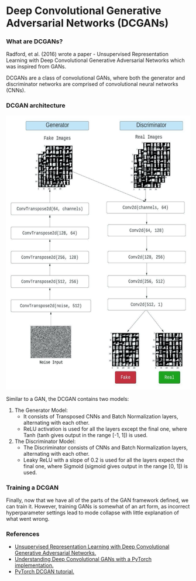 # Deep Convolutional Generative Adversarial Networks (DCGANs)

### What are DCGANs?
Radford, et al. (2016) wrote a paper - Unsupervised Representation Learning with Deep Convolutional Generative Adversarial Networks which was inspired from GANs.

DCGANs are a class of convolutional GANs, where both the generator and discriminator networks are comprised of convolutional neural networks (CNNs).

### DCGAN architecture

<img src="assets/DCGAN.jpg" width="750" height="750"/>



Similar to a GAN, the DCGAN contains two models:

 1. The Generator Model:
	 - It consists of Transposed CNNs and Batch Normalization layers, alternating with each other.
	 - ReLU activation is used for all the layers except the final one, where Tanh (tanh gives output in the range [-1, 1]) is used.
2. The Discriminator Model:
	- The Discriminator consists of CNNs and Batch Normalization layers, alternating with each other.
	- Leaky ReLU with a slope of 0.2 is used for all the layers expect the final one, where Sigmoid (sigmoid gives output in the range [0, 1]) is used.

### Training a DCGAN
Finally, now that we have all of the parts of the GAN framework defined, we can train it. However, training GANs is somewhat of an art form, as incorrect hyperparameter settings lead to mode collapse with little explanation of what went wrong.

### References
- [Unsupervised Representation Learning with Deep Convolutional Generative Adversarial Networks.](https://arxiv.org/abs/1511.06434)
- [Understanding Deep Convolutional GANs with a PyTorch implementation.](https://iq.opengenus.org/deep-convolutional-gans-pytorch/)
- [PyTorch DCGAN tutorial.](https://pytorch.org/tutorials/beginner/dcgan_faces_tutorial.html)
